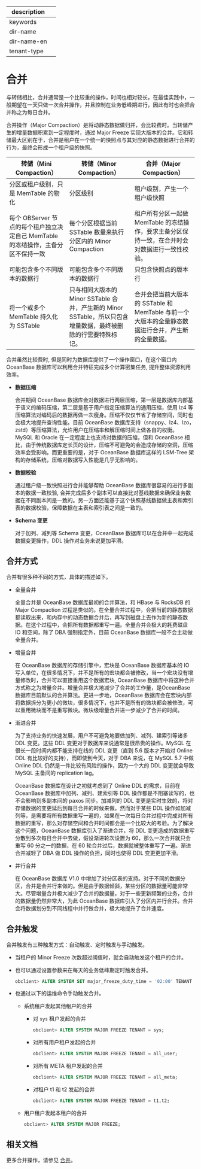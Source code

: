 |description||
|---|---|
|keywords||
|dir-name||
|dir-name-en||
|tenant-type||

# 合并

与转储相比，合并通常是一个比较重的操作，时间也相对较长，在最佳实践中，一般期望在一天只做一次合并操作，并且控制在业务低峰期进行，因此有时也会把合并称之为每日合并。

合并操作（Major Compaction）是将动静态数据做归并，会比较费时。当转储产生的增量数据积累到一定程度时，通过 Major Freeze 实现大版本的合并。它和转储最大区别在于，合并是租户在一个统一的快照点与其对应的静态数据进行合并的行为，最终会形成一个租户级的快照。

|   转储（Mini Compaction）                            |   转储（Minor Compaction）                            |   合并（Major Compaction）                              |
|------------------------------------------------------|------------------------------------------------------|---------------------------------------------------------|
| 分区或租户级别，只是 MemTable 的物化                  |   分区级别                                                   | 租户级别，产生一个租户级快照                              |
| 每个 OBServer 节点的每个租户独立决定自己 MemTable 的冻结操作，主备分区不保持一致       |    每个分区根据当前 SSTable 数量来执行分区内的 Minor Compaction                    | 租户所有分区一起做 MemTable 的冻结操作，要求主备分区保持一致，在合并时会对数据进行一致性校验。 |
| 可能包含多个不同版本的数据行                          |   可能包含多个不同版本的数据行                                                   | 只包含快照点的版本行     |
| 将一个或多个 MemTable 持久化为 SSTable                | 只与相同大版本的 Minor SSTable 合并，产生新的 Minor SSTable，所以只包含增量数据，最终被删除的行需要特殊标记。 | 合并会把当前大版本的 SSTable 和 MemTable 与前一个大版本的全量静态数据进行合并，产生新的全量数据。  |

合并虽然比较费时, 但是同时为数据库提供了一个操作窗口，在这个窗口内 OceanBase 数据库可以利用合并特征完成多个计算密集任务, 提升整体资源利用效率。

* **数据压缩**

  合并期间 OceanBase 数据库会对数据进行两层压缩，第一层是数据库内部基于语义的编码压缩，第二层是基于用户指定压缩算法的通用压缩，使用 lz4 等压缩算法对编码后的数据再做一次瘦身。压缩不仅仅节省了存储空间，同时也会极大地提升查询性能。目前 OceanBase 数据库支持（snappy、lz4、lzo，zstd）等压缩算法，允许用户在压缩率和解压缩时间上做各自的权衡。MySQL 和 Oracle 在一定程度上也支持对数据的压缩，但和 OceanBase 相比，由于传统数据库定长页的设计，压缩不可避免的会造成存储的空洞，压缩效率会受影响。而更重要的是，对于 OceanBase 数据库这样的 LSM-Tree 架构的存储系统，压缩对数据写入性能是几乎无影响的。
  
* **数据校验**

  通过租户级一致快照进行合并能够帮助 OceanBase 数据库很容易的进行多副本的数据一致校验, 合并完成后多个副本可以直接比对基线数据来确保业务数据在不同副本间是一致的。另一方面还能基于这个快照基线数据做主表和索引表的数据校验，保障数据在主表和索引表之间是一致的。
  
* **Schema 变更**

  对于加列、减列等 Schema 变更，OceanBase 数据库可以在合并中一起完成数据变更操作，DDL 操作对业务来说更加平滑。
  
## 合并方式

合并有很多种不同的方式，具体的描述如下。

* 全量合并

  全量合并是 OceanBase 数据库最初的合并算法，和 HBase 与 RocksDB 的 Major Compaction 过程是类似的。在全量合并过程中，会把当前的静态数据都读取出来，和内存中的动态数据合并后，再写到磁盘上去作为新的静态数据。在这个过程中，会把所有数据都重写一遍。全量合并会极大的耗费磁盘 IO 和空间，除了 DBA 强制指定外，目前 OceanBase 数据库一般不会主动做全量合并。
  
* 增量合并

  在 OceanBase 数据库的存储引擎中，宏块是 OceanBase 数据库基本的 IO 写入单位，在很多情况下，并不是所有的宏块都会被修改，当一个宏块没有增量修改时，合并可以直接重用这个数据宏块, OceanBase 数据库中将这种合并方式称之为增量合并。增量合并极大地减少了合并的工作量，是OceanBase 数据库目前默认的合并算法。更进一步地，OceanBase 数据库会在宏块内部将数据拆分为更小的微块，很多情况下，也并不是所有的微块都会被修改，可以重用微块而不是重写微块。微块级增量合并进一步减少了合并的时间。
  
* 渐进合并

  为了支持业务的快速发展，用户不可避免地要做加列、减列、建索引等诸多 DDL 变更。这些 DDL 变更对于数据库来说通常是很昂贵的操作。MySQL 在很长一段时间内都不能支持在线的 DDL 变更（直到 5.6 版本才开始对 Online DDL 有比较好的支持），而即使到今天，对于 DBA 来说，在 MySQL 5.7 中做 Online DDL 仍然是一件比较有风险的操作，因为一个大的 DDL 变更就会导致 MySQL 主备间的 replication lag。

  OceanBase 数据库在设计之初就考虑到了 Online DDL 的需求，目前在 OceanBase 数据库中加列、减列、建索引等 DDL 操作都是不阻塞读写的，也不会影响到多副本间的 paxos 同步。加减列的 DDL 变更是实时生效的，将对存储数据的变更延后到每日合并的时候来做。然而对于某些 DDL 操作如加减列等，是需要将所有数据重写一遍的，如果在一次每日合并过程中完成对所有数据的重写，那么对存储空间和合并时间都会是一个比较大的考验。为了解决这个问题，OceanBase 数据库引入了渐进合并，将 DDL 变更造成的数据重写分散到多次每日合并中去做，假设渐进轮次设置为 60，那么一次合并就只会重写 60 分之一的数据，在 60 轮合并过后，数据就被整体重写了一遍。渐进合并减轻了 DBA 做 DDL 操作的负担，同时也使得 DDL 变更更加平滑。
  
* 并行合并

  在 OceanBase 数据库 V1.0 中增加了对分区表的支持。对于不同的数据分区，合并是会并行来做的。但是由于数据倾斜，某些分区的数据量可能非常大。尽管增量合并极大减少了合并的数据量，对于一些更新频繁的业务，合并的数据量仍然非常大，为此 OceanBase 数据库引入了分区内并行合并。合并会将数据划分到不同线程中并行做合并，极大地提升了合并速度。
  
## 合并触发

合并触发有三种触发方式：自动触发、定时触发与手动触发。

* 当租户的 Minor Freeze 次数超过阈值时，就会自动触发这个租户的合并。

* 也可以通过设置参数来在每天的业务低峰期定时触发合并。

    ```sql
    obclient> ALTER SYSTEM SET major_freeze_duty_time = '02:00' TENANT = t1;
    ```

* 也通过以下的运维命令手动触发合并。

  * 系统租户发起其他租户的合并

    * 对 `sys` 租户发起的合并

      ```sql
      obclient> ALTER SYSTEM MAJOR FREEZE TENANT = sys;
      ```

    * 对所有用户租户发起的合并

      ```sql
      obclient> ALTER SYSTEM MAJOR FREEZE TENANT = all_user;
      ```

    * 对所有 META 租户发起的合并

      ```sql
      obclient> ALTER SYSTEM MAJOR FREEZE TENANT = all_meta;
      ```

    * 对租户 t1 和 t2 发起的合并

      ```sql
      obclient> ALTER SYSTEM MAJOR FREEZE TENANT = t1,t2; 
      ```

  * 用户租户发起本租户的合并

    ```sql
    obclient> ALTER SYSTEM MAJOR FREEZE;
    ```

## 相关文档

更多合并操作，请参见 [合并](../../../200.system-management/500.manage-data-storage/200.merge-management/100.consolidation-management-overview.md)。
